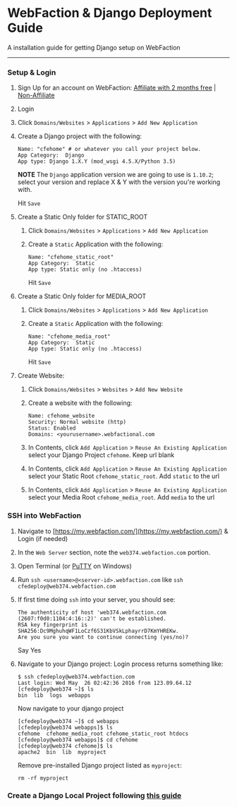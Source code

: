 # WebFaction & Django Deployment Guide

A installation guide for getting Django setup on WebFaction

----------

### Setup & Login
1. Sign Up for an account on WebFaction: [Affiliate with 2 months free](http://kirr.co/snbpyg/) | [Non-Affiliate](http://www.kirr.co/a6vcnl/)

2. Login

3. Click `Domains/Websites` > `Applications` > `Add New Application`

4. Create a Django project with the following:
    ```
    Name: "cfehome" # or whatever you call your project below.
    App Category:  Django
    App type: Django 1.X.Y (mod_wsgi 4.5.X/Python 3.5)
    ```
    **NOTE** The `Django` application version we are going to use is `1.10.2`; select your version and replace X & Y with the version you're working with.

    Hit `Save`

5. Create a Static Only folder for STATIC_ROOT
    1. Click `Domains/Websites` > `Applications` > `Add New Application`

    2. Create a `Static` Application with the following:
        ```
        Name: "cfehome_static_root"
        App Category:  Static
        App type: Static only (no .htaccess)
        ```

        Hit `Save`


6. Create a Static Only folder for MEDIA_ROOT
    1. Click `Domains/Websites` > `Applications` > `Add New Application`

    2. Create a `Static` Application with the following:
        ```
        Name: "cfehome_media_root" 
        App Category:  Static
        App type: Static only (no .htaccess)
        ```

        Hit `Save`


7. Create Website:
    1. Click `Domains/Websites` > `Websites` > `Add New Website`

    2. Create a website with the following:

        ```
        Name: cfehome_website
        Security: Normal website (http)
        Status: Enabled
        Domains: <yourusername>.webfactional.com

    3. In Contents, click `Add Application` > `Reuse An Existing Application` select your Django Project `cfehome`. Keep url blank

    4. In Contents, click `Add Application` > `Reuse An Existing Application` select your Static Root `cfehome_static_root`. Add `static` to the url

    5. In Contents, click `Add Application` > `Reuse An Existing Application` select your Media Root `cfehome_media_root`. Add `media` to the url


### SSH into WebFaction

1. Navigate to [https://my.webfaction.com/](https://my.webfaction.com/) & Login (if needed) 

2. In the `Web Server` section, note the `web374.webfaction.com` portion.

3. Open Terminal (or [PuTTY](http://www.putty.org/) on Windows)

4. Run `ssh <username>@<server-id>.webfaction.com` like `ssh cfedeploy@web374.webfaction.com`

5. If first time doing `ssh` into your server, you should see:
    ```
    The authenticity of host 'web374.webfaction.com (2607:f0d0:1104:4:16::2)' can't be established.
    RSA key fingerprint is SHA256:Dc9MghuhqWF1LoCzf6S31KbVSkLphayrrD7KmYHREKw.
    Are you sure you want to continue connecting (yes/no)? 
    ```
    Say Yes

6. Navigate to your Django project:
    Login process returns something like:
    ```
    $ ssh cfedeploy@web374.webfaction.com
    Last login: Wed May  26 02:42:36 2016 from 123.09.64.12
    [cfedeploy@web374 ~]$ ls
    bin  lib  logs  webapps
    ```
    Now navigate to your django project

    ```
    [cfedeploy@web374 ~]$ cd webapps
    [cfedeploy@web374 webapps]$ ls
    cfehome  cfehome_media_root cfehome_static_root htdocs
    [cfedeploy@web374 webapps]$ cd cfehome
    [cfedeploy@web374 cfehome]$ ls
    apache2  bin  lib  myproject
    ```

    Remove pre-installed Django project listed as `myproject`:

    ```
    rm -rf myproject
    ```

### Create a Django Local Project following [this guide](./Create_a_Local_Django_Project.md)

